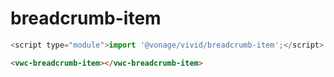 # breadcrumb-item

```js
<script type="module">import '@vonage/vivid/breadcrumb-item';</script>
```

```html preview
<vwc-breadcrumb-item></vwc-breadcrumb-item>
```
